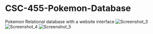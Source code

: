 # CSC-455-Pokemon-Database
Pokemon Relational database with a website interface
![Screenshot_3](https://github.com/TWLG/CSC-455-Pokemon-Database/assets/26467775/75e995b7-9b34-4bd0-affd-16e8db00d87a)
![Screenshot_4](https://github.com/TWLG/CSC-455-Pokemon-Database/assets/26467775/67dc8df5-6da1-4720-bf8a-8631f638dd3c)
![Screenshot_5](https://github.com/TWLG/CSC-455-Pokemon-Database/assets/26467775/690f5738-2b49-4788-8aca-f177921da215)
